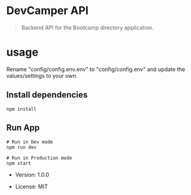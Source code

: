 # DevCamper API

> Backend API for the Bootcamp directory application.

# usage

Rename "config/config.env.env" to "config/config.env" and update the values/settings to your own.

## Install dependencies

```
npm install
```

## Run App

```
# Run in Dev mode
npm run dev

# Run in Production mode
npm start
```

- Version: 1.0.0

- License: MIT

